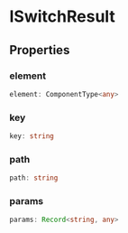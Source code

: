# ISwitchResult

## Properties

### element

```ts
element: ComponentType<any>
```

### key

```ts
key: string
```

### path

```ts
path: string
```

### params

```ts
params: Record<string, any>
```
